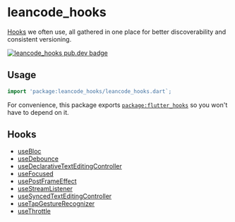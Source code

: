 # leancode_hooks

[Hooks][flutter_hooks] we often use, all gathered in one place for better
discoverability and consistent versioning.

[![leancode_hooks pub.dev badge][pub-badge]][pub-badge-link]

[pub-badge]: https://img.shields.io/pub/v/leancode_hooks
[pub-badge-link]: https://pub.dev/packages/leancode_hooks

## Usage

```dart
import 'package:leancode_hooks/leancode_hooks.dart`;
```

For convenience, this package exports [`package:flutter_hooks`][flutter_hooks]
so you won't have to depend on it.

## Hooks

- [useBloc](lib/src/use_bloc.dart)
- [useDebounce](lib/src/use_debounce.dart)
- [useDeclarativeTextEditingController](lib/src/use_decarative_text_editing_controller.dart)
- [useFocused](lib/src/use_focused.dart)
- [usePostFrameEffect](lib/src/use_post_frame_effect.dart)
- [useStreamListener](lib/src/use_stream_listener.dart)
- [useSyncedTextEditingController](lib/src/use_synced_text_editing_controller.dart)
- [useTapGestureRecognizer](lib/src/use_tap_gesture_recognizer.dart)
- [useThrottle](lib/src/use_throttle.dart)

[flutter_hooks]: https://pub.dev/packages/flutter_hooks
